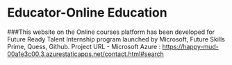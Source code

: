 # Educator-Online Education
###This website on the Online courses platform has been developed for Future Ready Talent Internship program launched by Microsoft, Future Skills Prime, Quess, Github.
Project URL -
Microsoft Azure : https://happy-mud-00a1e3c00.3.azurestaticapps.net/contact.html#search

